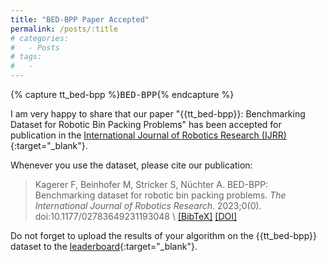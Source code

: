 ```yaml
---
title: "BED-BPP Paper Accepted"
permalink: /posts/:title
# categories:
#   - Posts
# tags:
#   - 
---
```


<!-- Definition of variables -->
{% capture tt_bed-bpp %}<tt>BED-BPP</tt>{% endcapture %} <!-- use with {{tt_bed-bpp}} -->

<!-- -->
I am very happy to share that our paper "{{tt_bed-bpp}}: Benchmarking Dataset for Robotic Bin Packing Problems" has been accepted for publication in the [International Journal of Robotics Research (IJRR)](https://journals.sagepub.com/home/ijr){:target="_blank"}. 


Whenever you use the dataset, please cite our publication:

>
> Kagerer F, Beinhofer M, Stricker S, Nüchter A. BED-BPP: Benchmarking dataset for robotic bin packing problems. *The International Journal of Robotics Research*. 2023;0(0). doi:10.1177/02783649231193048 \\
> <a href="https://floriankagerer.github.io/assets/publications/Kagereretal2023-ijrr.bib" target="_blank">[BibTeX]</a>
<a href="https://doi.org/10.1177/02783649231193048" target="_blank">[DOI]</a>
>

Do not forget to upload the results of your algorithm on the {{tt_bed-bpp}} dataset to the [leaderboard](/leaderboard){:target="_blank"}.
